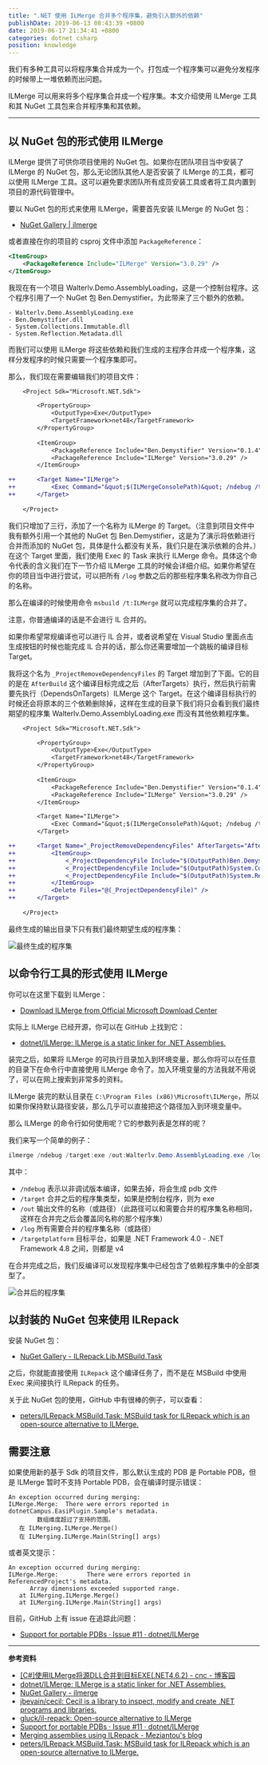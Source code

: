 ```yaml
---
title: ".NET 使用 ILMerge 合并多个程序集，避免引入额外的依赖"
publishDate: 2019-06-13 08:43:39 +0800
date: 2019-06-17 21:34:41 +0800
categories: dotnet csharp
position: knowledge
---
```


我们有多种工具可以将程序集合并成为一个。打包成一个程序集可以避免分发程序的时候带上一堆依赖而出问题。

ILMerge 可以用来将多个程序集合并成一个程序集。本文介绍使用 ILMerge 工具和其 NuGet 工具包来合并程序集和其依赖。

---

<div id="toc"></div>

## 以 NuGet 包的形式使用 ILMerge

ILMerge 提供了可供你项目使用的 NuGet 包。如果你在团队项目当中安装了 ILMerge 的 NuGet 包，那么无论团队其他人是否安装了 ILMerge 的工具，都可以使用 ILMerge 工具。这可以避免要求团队所有成员安装工具或者将工具内置到项目的源代码管理中。

要以 NuGet 包的形式来使用 ILMerge，需要首先安装 ILMerge 的 NuGet 包：

- [NuGet Gallery | ilmerge](https://www.nuget.org/packages/ilmerge)

或者直接在你的项目的 csproj 文件中添加 `PackageReference`：

```xml
<ItemGroup>
    <PackageReference Include="ILMerge" Version="3.0.29" />
</ItemGroup>
```

我现在有一个项目 Walterlv.Demo.AssemblyLoading，这是一个控制台程序。这个程序引用了一个 NuGet 包 Ben.Demystifier。为此带来了三个额外的依赖。

```
- Walterlv.Demo.AssemblyLoading.exe
- Ben.Demystifier.dll
- System.Collections.Immutable.dll
- System.Reflection.Metadata.dll
```

而我们可以使用 ILMerge 将这些依赖和我们生成的主程序合并成一个程序集，这样分发程序的时候只需要一个程序集即可。

那么，我们现在需要编辑我们的项目文件：

```diff
    <Project Sdk="Microsoft.NET.Sdk">

        <PropertyGroup>
            <OutputType>Exe</OutputType>
            <TargetFramework>net48</TargetFramework>
        </PropertyGroup>
        
        <ItemGroup>
            <PackageReference Include="Ben.Demystifier" Version="0.1.4" />
            <PackageReference Include="ILMerge" Version="3.0.29" />
        </ItemGroup>

++      <Target Name="ILMerge">
++          <Exec Command="&quot;$(ILMergeConsolePath)&quot; /ndebug /target:exe /out:$(OutputPath)$(AssemblyName).exe /log $(OutputPath)$(AssemblyName).exe /log $(OutputPath)Ben.Demystifier.dll /log $(OutputPath)System.Collections.Immutable.dll /log $(OutputPath)System.Reflection.Metadata.dll /targetplatform:v4" />
++      </Target>
    
    </Project>
```

我们只增加了三行，添加了一个名称为 ILMerge 的 Target。（注意到项目文件中我有额外引用一个其他的 NuGet 包 Ben.Demystifier，这是为了演示将依赖进行合并而添加的 NuGet 包，具体是什么都没有关系，我们只是在演示依赖的合并。）在这个 Target 里面，我们使用 Exec 的 Task 来执行 ILMerge 命令。具体这个命令代表的含义我们在下一节介绍 ILMerge 工具的时候会详细介绍。如果你希望在你的项目当中进行尝试，可以把所有 `/log` 参数之后的那些程序集名称改为你自己的名称。

那么在编译的时候使用命令 `msbuild /t:ILMerge` 就可以完成程序集的合并了。

注意，你普通编译的话是不会进行 IL 合并的。

如果你希望常规编译也可以进行 IL 合并，或者说希望在 Visual Studio 里面点击生成按钮的时候也能完成 IL 合并的话，那么你还需要增加一个跳板的编译目标 Target。

我将这个名为 `_ProjectRemoveDependencyFiles` 的 Target 增加到了下面。它的目的是在 `AfterBuild` 这个编译目标完成之后（AfterTargets）执行，然后执行前需要先执行（DependsOnTargets）ILMerge 这个 Target。在这个编译目标执行的时候还会将原本的三个依赖删除掉，这样在生成的目录下我们将只会看到我们最终期望的程序集 Walterlv.Demo.AssemblyLoading.exe 而没有其他依赖程序集。

```diff
    <Project Sdk="Microsoft.NET.Sdk">

        <PropertyGroup>
            <OutputType>Exe</OutputType>
            <TargetFramework>net48</TargetFramework>
        </PropertyGroup>
        
        <ItemGroup>
            <PackageReference Include="Ben.Demystifier" Version="0.1.4" />
            <PackageReference Include="ILMerge" Version="3.0.29" />
        </ItemGroup>

        <Target Name="ILMerge">
            <Exec Command="&quot;$(ILMergeConsolePath)&quot; /ndebug /target:exe /out:$(OutputPath)$(AssemblyName).exe /log $(OutputPath)$(AssemblyName).exe /log $(OutputPath)Ben.Demystifier.dll /log $(OutputPath)System.Collections.Immutable.dll /log $(OutputPath)System.Reflection.Metadata.dll /targetplatform:v4" />
        </Target>

++      <Target Name="_ProjectRemoveDependencyFiles" AfterTargets="AfterBuild" DependsOnTargets="ILMerge">
++          <ItemGroup>
++              <_ProjectDependencyFile Include="$(OutputPath)Ben.Demystifier.dll" />
++              <_ProjectDependencyFile Include="$(OutputPath)System.Collections.Immutable.dll" />
++              <_ProjectDependencyFile Include="$(OutputPath)System.Reflection.Metadata.dll" />
++          </ItemGroup>
++          <Delete Files="@(_ProjectDependencyFile)" />
++      </Target>
    
    </Project>
```

最终生成的输出目录下只有我们最终期望生成的程序集：

![最终生成的程序集](/static/posts/2019-06-13-08-08-00.png)

## 以命令行工具的形式使用 ILMerge

你可以在这里下载到 ILMerge：

- [Download ILMerge from Official Microsoft Download Center](https://www.microsoft.com/en-us/download/details.aspx?id=17630)

实际上 ILMerge 已经开源，你可以在 GitHub 上找到它：

- [dotnet/ILMerge: ILMerge is a static linker for .NET Assemblies.](https://github.com/dotnet/ILMerge)

装完之后，如果将 ILMerge 的可执行目录加入到环境变量，那么你将可以在任意的目录下在命令行中直接使用 ILMerge 命令了。加入环境变量的方法我就不用说了，可以在网上搜索到非常多的资料。

ILMerge 装完的默认目录在 `C:\Program Files (x86)\Microsoft\ILMerge`，所以如果你保持默认路径安装，那么几乎可以直接把这个路径加入到环境变量中。

那么 ILMerge 的命令行如何使用呢？它的参数列表是怎样的呢？

我们来写一个简单的例子：

```powershell
ilmerge /ndebug /target:exe /out:Walterlv.Demo.AssemblyLoading.exe /log Walterlv.Demo.AssemblyLoading.exe /log Ben.Demystifier.dll /log System.Collections.Immutable.dll /log System.Reflection.Metadata.dll /targetplatform:v4
```

其中：

- `/ndebug` 表示以非调试版本编译，如果去掉，将会生成 pdb 文件
- `/target` 合并之后的程序集类型，如果是控制台程序，则为 exe
- `/out` 输出文件的名称（或路径）（此路径可以和需要合并的程序集名称相同，这样在合并完之后会覆盖同名称的那个程序集）
- `/log` 所有需要合并的程序集名称（或路径）
- `/targetplatform` 目标平台，如果是 .NET Framework 4.0 - .NET Framework 4.8 之间，则都是 v4

在合并完成之后，我们反编译可以发现程序集中已经包含了依赖程序集中的全部类型了。

![合并后的程序集](/static/posts/2019-06-13-08-40-58.png)

## 以封装的 NuGet 包来使用 ILRepack

安装 NuGet 包：

- [NuGet Gallery - ILRepack.Lib.MSBuild.Task](https://www.nuget.org/packages/ILRepack.Lib.MSBuild.Task/)

之后，你就能直接使用 `ILRepack` 这个编译任务了，而不是在 MSBuild 中使用 Exec 来间接执行 ILRepack 的任务。

关于此 NuGet 包的使用，GitHub 中有很棒的例子，可以查看：

- [peters/ILRepack.MSBuild.Task: MSBuild task for ILRepack which is an open-source alternative to ILMerge.](https://github.com/peters/ILRepack.MSBuild.Task)

## 需要注意

如果使用新的基于 Sdk 的项目文件，那么默认生成的 PDB 是 Portable PDB，但是 ILMerge 暂时不支持 Portable PDB，会在编译时提示错误：

```
An exception occurred during merging:
ILMerge.Merge:  There were errors reported in dotnetCampus.EasiPlugin.Sample's metadata.
        数组维度超过了支持的范围。
   在 ILMerging.ILMerge.Merge()
   在 ILMerging.ILMerge.Main(String[] args)
```

或者英文提示：

```
An exception occurred during merging:
ILMerge.Merge:        There were errors reported in ReferencedProject's metadata.
      Array dimensions exceeded supported range.
   at ILMerging.ILMerge.Merge()
   at ILMerging.ILMerge.Main(String[] args)
```

目前，GitHub 上有 issue 在追踪此问题：

- [Support for portable PDBs · Issue #11 · dotnet/ILMerge](https://github.com/dotnet/ILMerge/issues/11)

---

**参考资料**

- [[C#]使用ILMerge将源DLL合并到目标EXE(.NET4.6.2) - cnc - 博客园](https://www.cnblogs.com/cncc/p/7777374.html)
- [dotnet/ILMerge: ILMerge is a static linker for .NET Assemblies.](https://github.com/dotnet/ILMerge)
- [NuGet Gallery - ilmerge](https://www.nuget.org/packages/ilmerge)
- [jbevain/cecil: Cecil is a library to inspect, modify and create .NET programs and libraries.](https://github.com/jbevain/cecil)
- [gluck/il-repack: Open-source alternative to ILMerge](https://github.com/gluck/il-repack)
- [Support for portable PDBs · Issue #11 · dotnet/ILMerge](https://github.com/dotnet/ILMerge/issues/11)
- [Merging assemblies using ILRepack - Meziantou's blog](https://www.meziantou.net/merging-assemblies-using-ilrepack.htm)
- [peters/ILRepack.MSBuild.Task: MSBuild task for ILRepack which is an open-source alternative to ILMerge.](https://github.com/peters/ILRepack.MSBuild.Task)
